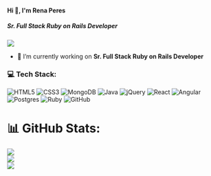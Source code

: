 #### Hi 👋, I'm Rena Peres
##### **Sr. Full Stack Ruby on Rails Developer**

[![](https://visitcount.itsvg.in/api?id=Developerarif2&icon=0&color=9)](https://visitcount.itsvg.in)

- 🔭 I’m currently working on **Sr. Full Stack Ruby on Rails Developer**

### 💻 Tech Stack:
![HTML5](https://img.shields.io/badge/html5-%23E34F26.svg?style=flat&logo=html5&logoColor=white) ![CSS3](https://img.shields.io/badge/css3-%231572B6.svg?style=flat&logo=css3&logoColor=white) ![MongoDB](https://img.shields.io/badge/MongoDB-%234ea94b.svg?style=flat&logo=mongodb&logoColor=white) ![Java](https://img.shields.io/badge/java-%23ED8B00.svg?style=flat&logo=java&logoColor=white) ![jQuery](https://img.shields.io/badge/jquery-%230769AD.svg?style=flat&logo=jquery&logoColor=white) ![React](https://img.shields.io/badge/react-%2320232a.svg?style=flat&logo=react&logoColor=%2361DAFB) ![Angular](https://img.shields.io/badge/angular-%23DD0031.svg?style=flat&logo=angular&logoColor=white) ![Postgres](https://img.shields.io/badge/postgres-%23316192.svg?style=flat&logo=postgresql&logoColor=white) ![Ruby](https://img.shields.io/badge/ruby-%23CC342D.svg?style=flat&logo=ruby&logoColor=white) ![GitHub](https://img.shields.io/badge/github-%23121011.svg?style=flat&logo=github&logoColor=white)

# 📊 GitHub Stats:
![](https://github-readme-stats.vercel.app/api?username=renaperes824&theme=radical&hide_border=false&include_all_commits=true&count_private=false)<br/>
![](https://github-readme-streak-stats.herokuapp.com/?user=renaperes824&theme=radical&hide_border=false)<br/>
![](https://github-readme-stats.vercel.app/api/top-langs/?username=renaperes824&theme=radical&hide_border=false&include_all_commits=true&count_private=false&layout=compact)





